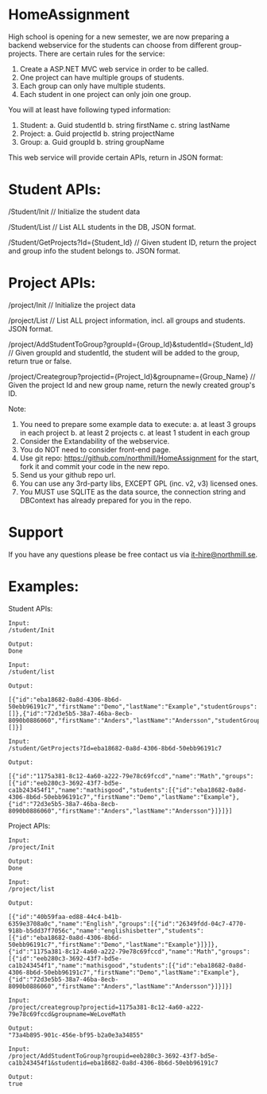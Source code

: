 # HomeAssignment
High school is opening for a new semester, we are now preparing a backend webservice for the students can choose from different group-projects.
There are certain rules for the service:
1. Create a ASP.NET MVC web service in order to be called.
3. One project can have multiple groups of students.
4. Each group can only have multiple students.
5. Each student in one project can only join one group.

You will at least have following typed information:
1. Student:
      a. Guid studentId
      b. string firstName
      c. string lastName
2. Project:
      a. Guid projectId
      b. string projectName
3. Group:
      a. Guid groupId
      b. string groupName

This web service will provide certain APIs, return in JSON format:

# Student APIs:

/Student/Init  // Initialize the student data 

/Student/List  // List ALL students in the DB,  JSON format.

/Student/GetProjects?Id={Student_Id} // Given student ID, return the project and group info the student belongs to.  JSON format.



# Project APIs:

/project/Init // Initialize the project data

/project/List // List ALL project information, incl. all groups and students. JSON format.

/project/AddStudentToGroup?groupId={Group_Id}&studentId={Student_Id} // Given groupId and studentId, the student will be added to the group, return true or false.

/project/Creategroup?projectid={Project_Id}&groupname={Group_Name}   // Given the project Id and new group name, return the newly created group's ID.



Note:
1. You need to prepare some example data to execute:
      a. at least 3 groups in each project 
      b. at least 2 projects
      c. at least 1 student in each group
2. Consider the Extandability of the webservice.
3. You do NOT need to consider front-end page.
4. Use git repo: https://github.com/northmill/HomeAssignment for the start, fork it and commit your code in the new repo.
5. Send us your github repo url.
6. You can use any 3rd-party libs, EXCEPT GPL (inc. v2, v3) licensed ones.
7. You MUST use SQLITE as the data source, the connection string and DBContext has already prepared for you in the repo.

# Support

If you have any questions please be free contact us via it-hire@northmill.se.

# Examples:

Student APIs:
```
Input:
/student/Init

Output:
Done
 
Input:
/student/list

Output:

[{"id":"eba18682-0a8d-4306-8b6d-50ebb96191c7","firstName":"Demo","lastName":"Example","studentGroups":[]},{"id":"72d3e5b5-38a7-46ba-8ecb-8090b0886060","firstName":"Anders","lastName":"Andersson","studentGroups":[]}]
 
Input:
/student/GetProjects?Id=eba18682-0a8d-4306-8b6d-50ebb96191c7

Output:

[{"id":"1175a381-8c12-4a60-a222-79e78c69fccd","name":"Math","groups":[{"id":"eeb280c3-3692-43f7-bd5e-ca1b243454f1","name":"mathisgood","students":[{"id":"eba18682-0a8d-4306-8b6d-50ebb96191c7","firstName":"Demo","lastName":"Example"},{"id":"72d3e5b5-38a7-46ba-8ecb-8090b0886060","firstName":"Anders","lastName":"Andersson"}]}]}]
```


Project APIs:

```
Input:
/project/Init

Output:
Done
 
Input:
/project/list

Output:

[{"id":"40b59faa-ed88-44c4-b41b-6359e3708a0c","name":"English","groups":[{"id":"26349fdd-04c7-4770-918b-b5dd37f7056c","name":"englishisbetter","students":[{"id":"eba18682-0a8d-4306-8b6d-50ebb96191c7","firstName":"Demo","lastName":"Example"}]}]},{"id":"1175a381-8c12-4a60-a222-79e78c69fccd","name":"Math","groups":[{"id":"eeb280c3-3692-43f7-bd5e-ca1b243454f1","name":"mathisgood","students":[{"id":"eba18682-0a8d-4306-8b6d-50ebb96191c7","firstName":"Demo","lastName":"Example"},{"id":"72d3e5b5-38a7-46ba-8ecb-8090b0886060","firstName":"Anders","lastName":"Andersson"}]}]}]
 
Input:
/project/creategroup?projectid=1175a381-8c12-4a60-a222-79e78c69fccd&groupname=WeLoveMath

Output:
"73a4b895-901c-456e-bf95-b2a0e3a34855"
 
Input:
/project/AddStudentToGroup?groupid=eeb280c3-3692-43f7-bd5e-ca1b243454f1&studentid=eba18682-0a8d-4306-8b6d-50ebb96191c7

Output:
true
```

